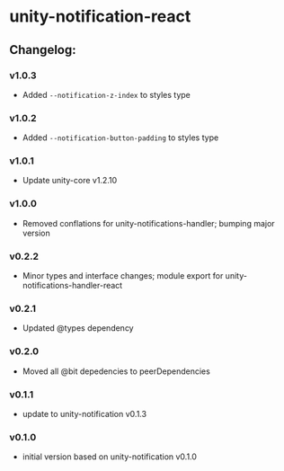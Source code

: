# unity-notification-react

## Changelog:

### v1.0.3
- Added `--notification-z-index` to styles type

### v1.0.2
- Added `--notification-button-padding` to styles type

### v1.0.1
- Update unity-core v1.2.10

### v1.0.0
- Removed conflations for unity-notifications-handler; bumping major version

### v0.2.2
- Minor types and interface changes; module export for unity-notifications-handler-react

### v0.2.1
- Updated @types dependency

### v0.2.0
- Moved all @bit depedencies to peerDependencies

### v0.1.1
- update to unity-notification v0.1.3

### v0.1.0
- initial version based on unity-notification v0.1.0
